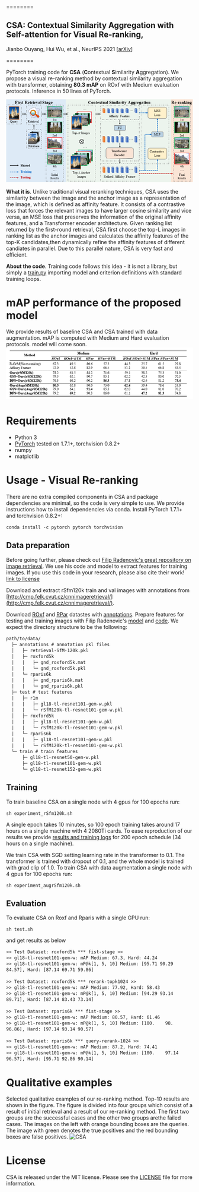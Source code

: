 ========

## **CSA**: **Contextual Similarity Aggregation with Self-attention for Visual Re-ranking**,  
Jianbo Ouyang, Hui Wu, et al.,
NeurIPS 2021 [[arXiv](https://arxiv.org/abs/2110.13430)]

========

PyTorch training code for **CSA** (**C**ontextual **S**imilarity **A**ggregation).
We propose a visual re-ranking method by contextual similarity aggregation with transformer, obtaining **80.3 mAP** on ROxf with Medium evaluation protocols. Inference in 50 lines of PyTorch.

![CSA](figure/framework.png)

**What it is**. Unlike traditional visual reranking techniques, CSA uses the similarity between the image and the anchor image as a representation of the image, which is defined as affinity feature. It consists of a contrastive loss that forces the relevant images to have larger cosine similarity and vice versa, an MSE loss that preserves the information of the original affinity features, and a Transformer encoder architecture.
Given ranking list returned by the first-round retrieval, CSA first choose the top-L images in ranking list as the anchor images and calculates the affinity features of the top-K candidates,then dynamically refine the affinity features of different candiates in parallel. Due to this parallel nature, CSA is very fast and efficient.

**About the code**. 
Training code follows this idea - it is not a library,
but simply a [train.py](train.py) importing model and criterion
definitions with standard training loops.

# mAP performance of the proposed model
We provide results of baseline CSA and CSA trained with data augmentation.
mAP is computed with Medium and Hard evaluation protocols.
model will come soon.
![CSA](figure/result.png)

# Requirements
- Python 3
- [PyTorch](https://pytorch.org/get-started/locally/) tested on 1.7.1+, torchvision 0.8.2+
- numpy
- matplotlib

# Usage - Visual Re-ranking
There are no extra compiled components in CSA and package dependencies are minimal,
so the code is very simple to use. We provide instructions how to install dependencies via conda.
Install PyTorch 1.7.1+ and torchvision 0.8.2+:
```
conda install -c pytorch pytorch torchvision
```

## Data preparation
Before going further, please check out [Filip Radenovic's great repository on image retrieval](https://github.com/filipradenovic/cnnimageretrieval-pytorch). We use his code and model to extract features for training images. If you use this code in your research, please also cite their work! [link to license](https://github.com/filipradenovic/cnnimageretrieval-pytorch/blob/master/LICENSE)

Download and extract rSfm120k train and val images with annotations from
[http://cmp.felk.cvut.cz/cnnimageretrieval/](http://cmp.felk.cvut.cz/cnnimageretrieval/).

Download [ROxf](http://www.robots.ox.ac.uk/~vgg/data/oxbuildings) and [RPar](http://www.robots.ox.ac.uk/~vgg/data/parisbuildings) datastes with [annotations](http://cmp.felk.cvut.cz/revisitop/).
Prepare features for testing and training images with Filip Radenovic's [model](http://cmp.felk.cvut.cz/cnnimageretrieval/data/networks/gl18/gl18-tl-resnet101-gem-w-a4d43db.pth) and [code](https://github.com/filipradenovic/cnnimageretrieval-pytorch).
We expect the directory structure to be the following:
```
path/to/data/
  ├─ annotations # annotation pkl files
  │   ├─ retrieval-SfM-120k.pkl
  │   ├─ roxford5k
  |   |   ├─ gnd_roxford5k.mat
  |   |   └─ gnd_roxford5k.pkl
  |   └─ rparis6k
  |   |   ├─ gnd_rparis6k.mat
  |   |   └─ gnd_rparis6k.pkl
  ├─ test # test features		
  |   ├─ r1m
  |   |   ├─ gl18-tl-resnet101-gem-w.pkl
  |   |   └─ rSfM120k-tl-resnet101-gem-w.pkl
  │   ├─ roxford5k
  |   |   ├─ gl18-tl-resnet101-gem-w.pkl
  |   |   └─ rSfM120k-tl-resnet101-gem-w.pkl
  |   └─ rparis6k
  |   |   ├─ gl18-tl-resnet101-gem-w.pkl
  |   |   └─ rSfM120k-tl-resnet101-gem-w.pkl
  └─ train # train features
      ├─ gl18-tl-resnet50-gem-w.pkl
      ├─ gl18-tl-resnet101-gem-w.pkl
      └─ gl18-tl-resnet152-gem-w.pkl
```

## Training
To train baseline CSA on a single node with 4 gpus for 100 epochs run:
```
sh experiment_rSfm120k.sh
```
A single epoch takes 10 minutes, so 100 epoch training
takes around 17 hours on a single machine with 4 2080Ti cards.
To ease reproduction of our results we provide
[results and training logs](log.txt)
for 200 epoch schedule (34 hours on a single machine).

We train CSA with SGD setting learning rate in the transformer to 0.1.
The transformer is trained with dropout of 0.1, and the whole model is trained with grad clip of 1.0.
To train CSA with data augmentation a single node with 4 gpus for 100 epochs run:
```
sh experiment_augrSfm120k.sh
```

## Evaluation
To evaluate CSA on Roxf and Rparis with a single GPU run:
```
sh test.sh
```
and get results as below 
```
>> Test Dataset: roxford5k *** fist-stage >>
>> gl18-tl-resnet101-gem-w: mAP Medium: 67.3, Hard: 44.24
>> gl18-tl-resnet101-gem-w: mP@k[1, 5, 10] Medium: [95.71 90.29 84.57], Hard: [87.14 69.71 59.86]

>> Test Dataset: roxford5k *** rerank-topk1024 >>
>> gl18-tl-resnet101-gem-w: mAP Medium: 77.92, Hard: 58.43
>> gl18-tl-resnet101-gem-w: mP@k[1, 5, 10] Medium: [94.29 93.14 89.71], Hard: [87.14 83.43 73.14]

>> Test Dataset: rparis6k *** fist-stage >>
>> gl18-tl-resnet101-gem-w: mAP Medium: 80.57, Hard: 61.46
>> gl18-tl-resnet101-gem-w: mP@k[1, 5, 10] Medium: [100.    98.    96.86], Hard: [97.14 93.14 90.57]

>> Test Dataset: rparis6k *** query-rerank-1024 >>
>> gl18-tl-resnet101-gem-w: mAP Medium: 87.2, Hard: 74.41
>> gl18-tl-resnet101-gem-w: mP@k[1, 5, 10] Medium: [100.    97.14  96.57], Hard: [95.71 92.86 90.14]
```

# Qualitative examples
Selected qualitative examples of our re-ranking method. Top-10 results are shown in the figure. The figure is divided into four groups which consist of a result of initial retrieval and a result of our re-ranking method. The first two groups are the successful cases and the other two groups arethe failed cases. The images on the left with orange bounding boxes are the queries. The image with green denotes the true positives and the red bounding boxes are false positives.
![CSA](figure/examples.png)

# License
CSA is released under the MIT license. Please see the [LICENSE](LICENSE) file for more information.

